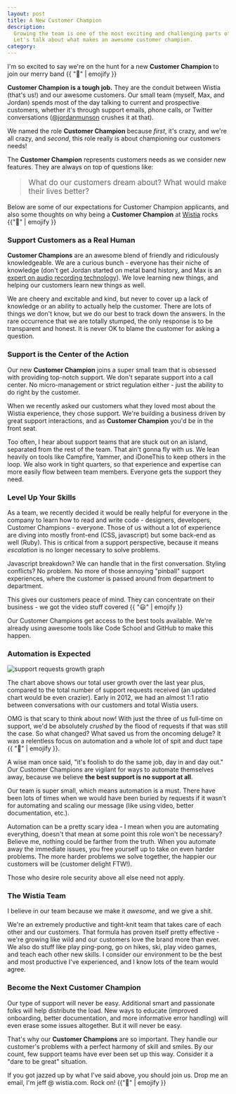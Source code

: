 ```yaml
--- 
layout: post 
title: A New Customer Champion 
description: 
  Growing the team is one of the most exciting and challenging parts of my job.
  Let's talk about what makes an awesome customer champion.
category: 
---
```


I'm so excited to say we're on the hunt for a new **Customer Champion** to join
our merry band {{ ":metal:" | emojify }}

**Customer Champion is a tough job.** They are the conduit between Wistia
(that's us!) and our awesome customers. Our small team (myself, Max, and
Jordan) spends most of the day talking to current and prospective customers, 
whether it's through support emails, phone calls, or Twitter conversations 
([@jordanmunson](http://twitter.com/jordanmunson) crushes it at that).

We named the role **Customer Champion** because *first*, it's crazy, and we're
all crazy, and *second*, this role really is about championing our customers
needs!

The **Customer Champion** represents customers needs as we consider new
features.  They are always on top of questions like: 

<blockquote style="font-size: 17px;">What do our customers dream about? What would make their lives better?</blockquote>

Below are some of our expectations for Customer Champion applicants, and also
some thoughts on why being a **Customer Champion** at
[Wistia](http://wistia.com) rocks {{":metal:" | emojify }}

### Support Customers as a Real Human

**Customer Champions** are an awesome blend of friendly and ridiculously
knowledgeable. We are a curious bunch - everyone has their niche of knowledge
(don't get Jordan started on metal band history, and Max is an 
[expert on audio recording technology](http://wistia.com/blog/non-sequitur-fridays-building-home-recording-studio/)).
We love learning new things, and helping our customers learn new things as
well.

We are cheery and excitable and kind, but never to cover up a lack of knowledge
or an ability to actually help the customer. There are lots of things we don't
know, but we do our best to track down the answers. In the rare occurrence that
we are totally stumped, the only response is to be transparent and honest. It
is never OK to blame the customer for asking a question.


### Support is the Center of the Action

Our new **Customer Champion** joins a super small team that is obsessed with
providing top-notch support. We don't separate support into a call center.  No
micro-management or strict regulation either - just the ability to do right by
the customer.

When we recently asked our customers what they loved most about the Wistia
experience, they chose support. We're building a business driven by great
support interactions, and as **Customer Champion** you'd be in the front seat.

Too often, I hear about support teams that are stuck out on an island,
separated from the rest of the team. That ain't gonna fly with us. We lean
heavily on tools like Campfire, Yammer, and iDoneThis to keep others in the
loop. We also work in tight quarters, so that experience and expertise can more
easily flow between team members. Everyone gets the support they need.


### Level Up Your Skills

As a team, we recently decided it would be really helpful for everyone in the
company to learn how to read and write code - designers, developers, Customer
Champions - everyone. Those of us without a lot of experience are diving into
mostly front-end (CSS, javascript) but some back-end as well (Ruby).  This is
critical from a support perspective, because it means *escalation* is no longer
necessary to solve problems. 

Javascript breakdown? We can handle that in the first conversation. Styling
conflicts? No problem. No more of those annoying "pinball" support experiences,
where the customer is passed around from department to department.

This gives our customers peace of mind. They can concentrate on their business - 
we got the video stuff covered {{ ":smiley:" | emojify }}

Our Customer Champions get access to the best tools available. We're already
using awesome tools like Code School and GitHub to make this happen.


### Automation is Expected

<div class="post_image"><img src="http://embed.wistia.com/deliveries/9d8d571c20a699a071ed9c23c5b96aa6cd667e9e.png" alt="support requests growth graph"></div>

The chart above shows our total user growth over the last year plus, compared
to the total number of support requests received (an updated chart would be
even crazier). Early in 2012, we had an almost 1:1 ratio between conversations
with our customers and total Wistia users. 

OMG is that scary to think about now! With just the three of us full-time on
support, we'd be absolutely *crushed* by the flood of requests if that was still 
the case. So what changed? What saved us from the oncoming deluge? It was a 
relentless focus on automation and a whole lot of spit and duct 
tape {{ ":speedboat:" | emojify }}.

A wise man once said, "it's foolish to do the same job, day in and day out."
Our Customer Champions are vigilant for ways to automate themselves away,
because we believe **the best support is no support at all**. 

Our team is super small, which means automation is a must. There have been lots
of times when we would have been buried by requests if it wasn't for automating
and scaling our message (like using video, better documentation, etc.).

Automation can be a pretty scary idea - I mean when you are automating
everything, doesn't that mean at some point this role won't be necessary?
Believe me, nothing could be farther from the truth. When you automate away the
immediate issues, you free yourself up to take on even harder problems. The
more harder problems we solve together, the happier our customers will be
(customer delight FTW!).

Those who desire role security above all else need not apply. 


### The Wistia Team

I believe in our team because we make it *awesome*, and we give a shit.

We're an extremely productive and tight-knit team that takes care of each other
and our customers. That formula has proven itself pretty effective - we're
growing like wild and our customers love the brand more than ever. We also do
stuff like play ping-pong, go on hikes, ski, play video games, and teach each
other new skills. I consider our environment to be the best and most productive
I've experienced, and I know lots of the team would agree.


### Become the Next Customer Champion

Our type of support will never be easy. Additional smart and passionate folks
will help distribute the load. New ways to educate (improved onboarding, better
documentation, and more informative error handling) will even erase some issues
altogether. But it will never be easy. 

That's why our **Customer Champions** are so important. They handle our
customer's problems with a perfect harmony of skill and smiles. By our count,
few support teams have ever been set up this way. Consider it a "dare to be
great" situation.

If you got jazzed up by what I've said above, you should join us. Drop me an
email, I'm jeff @ wistia.com. Rock on! {{":guitar:" | emojify }}
